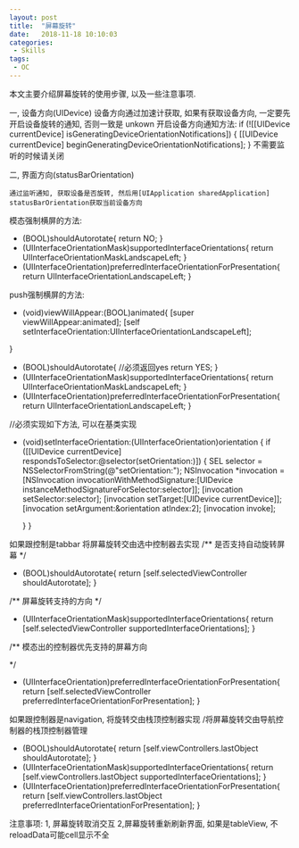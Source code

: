 ```yaml
---
layout: post
title:  "屏幕旋转"
date:   2018-11-18 10:10:03
categories:
 - Skills
tags:
 - OC
---
```



本文主要介绍屏幕旋转的使用步骤, 以及一些注意事项.

<!--more-->


一, 设备方向(UIDevice)
	设备方向通过加速计获取,  如果有获取设备方向, 一定要先开启设备旋转的通知, 否则一致是 unkown
	开启设备方向通知方法:
	if (![[UIDevice currentDevice] isGeneratingDeviceOrientationNotifications]) {
        [[UIDevice currentDevice] beginGeneratingDeviceOrientationNotifications];
    }
	不需要监听的时候请关闭

二, 界面方向(statusBarOrientation)

	通过监听通知, 获取设备是否旋转, 然后用[UIApplication sharedApplication] statusBarOrientation获取当前设备方向

模态强制横屏的方法:
- (BOOL)shouldAutorotate{
    return NO;
}
- (UIInterfaceOrientationMask)supportedInterfaceOrientations{
    return UIInterfaceOrientationMaskLandscapeLeft;
}
- (UIInterfaceOrientation)preferredInterfaceOrientationForPresentation{
    return UIInterfaceOrientationLandscapeLeft;
}

push强制横屏的方法:

- (void)viewWillAppear:(BOOL)animated{
    [super viewWillAppear:animated];
    [self setInterfaceOrientation:UIInterfaceOrientationLandscapeLeft];

}
- (BOOL)shouldAutorotate{
    //必须返回yes
return YES;
}
- (UIInterfaceOrientationMask)supportedInterfaceOrientations{
    return UIInterfaceOrientationMaskLandscapeLeft;
}
- (UIInterfaceOrientation)preferredInterfaceOrientationForPresentation{
    return UIInterfaceOrientationLandscapeLeft;
}

//必须实现如下方法, 可以在基类实现
- (void)setInterfaceOrientation:(UIInterfaceOrientation)orientation {
    if ([[UIDevice currentDevice] respondsToSelector:@selector(setOrientation:)]) {
        SEL selector = NSSelectorFromString(@"setOrientation:");
        NSInvocation *invocation = [NSInvocation invocationWithMethodSignature:[UIDevice instanceMethodSignatureForSelector:selector]];
        [invocation setSelector:selector];
        [invocation setTarget:[UIDevice currentDevice]];
        [invocation setArgument:&orientation atIndex:2];
        [invocation invoke];
                                    
    }
}


如果跟控制是tabbar
将屏幕旋转交由选中控制器去实现
/**
 是否支持自动旋转屏幕
 */
- (BOOL)shouldAutorotate{
    return [self.selectedViewController shouldAutorotate];
}

/**
 屏幕旋转支持的方向
 */
- (UIInterfaceOrientationMask)supportedInterfaceOrientations{
    return [self.selectedViewController supportedInterfaceOrientations];
}

/**
 模态出的控制器优先支持的屏幕方向

 */
- (UIInterfaceOrientation)preferredInterfaceOrientationForPresentation{
    return [self.selectedViewController preferredInterfaceOrientationForPresentation];
}

如果跟控制器是navigation, 将旋转交由栈顶控制器实现
/将屏幕旋转交由导航控制器的栈顶控制器管理
- (BOOL)shouldAutorotate{
    return [self.viewControllers.lastObject shouldAutorotate];
}
- (UIInterfaceOrientationMask)supportedInterfaceOrientations{
    return [self.viewControllers.lastObject supportedInterfaceOrientations];
}
- (UIInterfaceOrientation)preferredInterfaceOrientationForPresentation{
    return [self.viewControllers.lastObject preferredInterfaceOrientationForPresentation];
}


注意事项: 
1, 屏幕旋转取消交互
2,屏幕旋转重新刷新界面, 如果是tableView, 不reloadData可能cell显示不全

